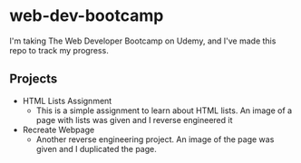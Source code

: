 # web-dev-bootcamp
I'm taking The Web Developer Bootcamp on Udemy, and I've made this repo to track my progress.

## Projects
* HTML Lists Assignment
    * This is a simple assignment to learn about HTML lists. An image of a page with lists was given and I reverse engineered it
* Recreate Webpage
    * Another reverse engineering project. An image of the page was given and I duplicated the page.